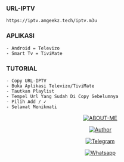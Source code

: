 
### URL-IPTV
```
https://iptv.amgeekz.tech/iptv.m3u
```

### APLIKASI
```
- Android = Televizo
- Smart Tv = TiviMate
```

### TUTORIAL
```
- Copy URL-IPTV
- Buka Aplikasi Televizo/TiviMate
- Tautkan Playlist
- Tempel Url Yang Sudah Di Copy Sebelumnya
- Pilih Add / ✓
- Selamat Menikmati
```


<p align="center">
<a href="#"><img title="ABOUT-ME" src="https://img.shields.io/badge/ABOUT ME-green?colorA=%23ff0000&colorB=%23017e40&style=for-the-badge"></a>
</p>
<p align="center">
<a href="https://github.com/amgeekz"><img title="Author" src="https://img.shields.io/badge/AUTHOR-AMGEEKZ-orange.svg?style=for-the-badge&logo=github"></a>
</p>
<p align="center">
<a href="https://t.me/amgeekzhost"><img title="Telegram" src="https://img.shields.io/badge/TELEGRAM-AMGEEKZ-blue.svg?style=for-the-badge&logo=telegram"></a>
</p>
<p align="center">
<a href="https://wa.me/6285649455626"><img title="Whatsapp" src="https://img.shields.io/badge/WHATSAPP-AMGEEKZ-green.svg?style=for-the-badge&logo=whatsapp"></a>
</p>
